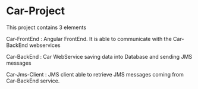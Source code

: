# Car-Project

This project contains 3 elements

Car-FrontEnd : Angular FrontEnd. It is able to communicate with the Car-BackEnd webservices

Car-BackEnd : Car WebService saving data into Database and sending JMS messages

Car-Jms-Client : JMS client able to retrieve JMS messages coming from Car-BackEnd service.